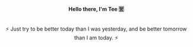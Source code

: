 <h4 align="center">Hello there, I'm Tee 🈺</h4>
<p align="center">
    <a href="https://tryhackme.com/p/foreztgump" target="_blank" rel="noopener noreferrer">
    <!-- <img src="https://tryhackme-badges.s3.amazonaws.com/foreztgump.png" alt="THM_STAT"/> -->
    </a>
    <br/>
    ⚡ Just try to be better today than I was yesterday, and be better tomorrow than I am today. ⚡
</p>


<!--
**foreztgump/foreztgump** is a ✨ _special_ ✨ repository because its `README.md` (this file) appears on your GitHub profile.

Here are some ideas to get you started:

- 🔭 I’m currently working on ...
- 🌱 I’m currently learning ...
- 👯 I’m looking to collaborate on ...
- 🤔 I’m looking for help with ...
- 💬 Ask me about ...
- 📫 How to reach me: ...
- 😄 Pronouns: ...
- ⚡ Fun fact: ...
-->
